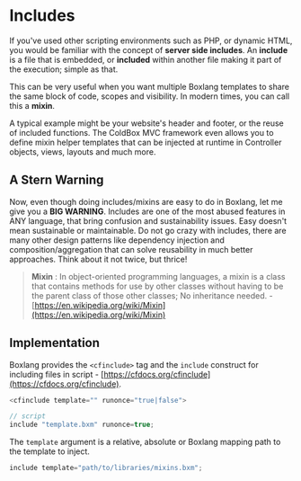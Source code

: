 # Includes

If you've used other scripting environments such as PHP, or dynamic HTML, you would be familiar with the concept of **server side includes**. An **include** is a file that is embedded, or **included** within another file making it part of the execution; simple as that.

This can be very useful when you want multiple Boxlang templates to share the same block of code, scopes and visibility. In modern times, you can call this a **mixin**.

A typical example might be your website's header and footer, or the reuse of included functions. The ColdBox MVC framework even allows you to define mixin helper templates that can be injected at runtime in Controller objects, views, layouts and much more.

## A Stern Warning

Now, even though doing includes/mixins are easy to do in Boxlang, let me give you a **BIG WARNING**. Includes are one of the most abused features in ANY language, that bring confusion and sustainability issues. Easy doesn't mean sustainable or maintainable. Do not go crazy with includes, there are many other design patterns like dependency injection and composition/aggregation that can solve reusability in much better approaches. Think about it not twice, but thrice!

> **Mixin** : In object-oriented programming languages, a mixin is a class that contains methods for use by other classes without having to be the parent class of those other classes; No inheritance needed. - [https://en.wikipedia.org/wiki/Mixin](https://en.wikipedia.org/wiki/Mixin)

## Implementation

Boxlang provides the `<cfinclude>` tag and the `include` construct for including files in script - [https://cfdocs.org/cfinclude](https://cfdocs.org/cfinclude).

```javascript
<cfinclude template="" runonce="true|false">

// script
include "template.bxm" runonce=true;
```

The `template` argument is a relative, absolute or Boxlang mapping path to the template to inject.

```javascript
include template="path/to/libraries/mixins.bxm";
```

